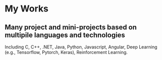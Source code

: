 # My Works
## Many project and mini-projects based on multipile languages and technologies
Including C, C++, .NET, Java, Python, Javascript, Angular, Deep Learning (e.g., Tensorflow, Pytorch, Keras), Reinforcement Learning.
 
